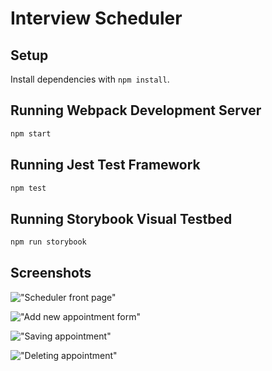 # Interview Scheduler

## Setup

Install dependencies with `npm install`.

## Running Webpack Development Server

```sh
npm start
```

## Running Jest Test Framework

```sh
npm test
```

## Running Storybook Visual Testbed

```sh
npm run storybook
```

## Screenshots

!["Scheduler front page"](https://github.com/lawwwlin/scheduler/blob/master/docs/front-page.png)

!["Add new appointment form"](https://github.com/lawwwlin/scheduler/blob/master/docs/appointment-form.png)

!["Saving appointment"](https://github.com/lawwwlin/scheduler/blob/master/docs/appointment-saving.png)

!["Deleting appointment"](https://github.com/lawwwlin/scheduler/blob/master/docs/appointment-delete.png)
